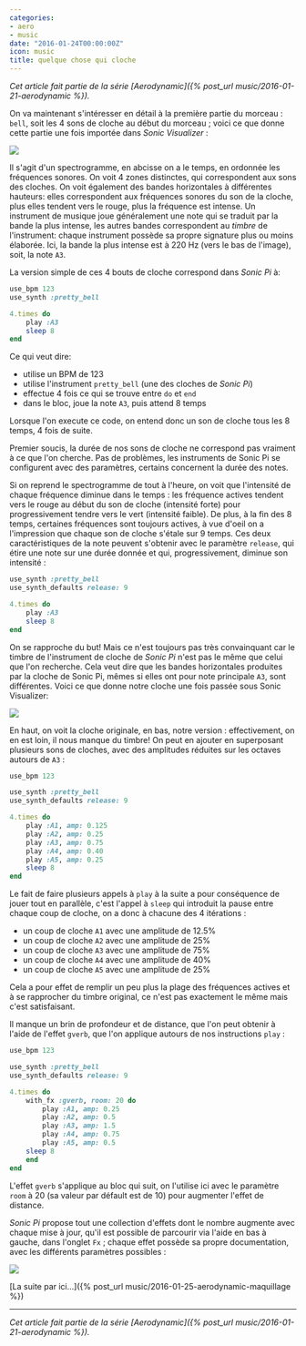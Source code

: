 ```yaml
---
categories:
- aero
- music
date: "2016-01-24T00:00:00Z"
icon: music
title: quelque chose qui cloche
---
```


*Cet article fait partie de la série [Aerodynamic]({% post_url music/2016-01-21-aerodynamic %}).*

On va maintenant s'intéresser en détail à la première partie du
morceau : `bell`, soit les 4 sons de cloche au début du morceau ;
voici ce que donne cette partie une fois importée dans *Sonic Visualizer* :

<img data-action="zoom" src="/public/img/aerodynamic/cloche-sonic-visualizer-1.jpg" />

Il s'agit d'un spectrogramme, en abcisse on a le temps, en ordonnée
les fréquences sonores. On voit 4 zones distinctes, qui correspondent
aux sons des cloches. On voit également des bandes horizontales à
différentes hauteurs: elles correspondent aux fréquences sonores du
son de la cloche, plus elles tendent vers le rouge, plus la fréquence
est intense. Un instrument de musique joue généralement une note qui
se traduit par la bande la plus intense, les autres bandes
correspondent au *timbre* de l'instrument: chaque instrument possède
sa propre signature plus ou moins élaborée. Ici, la bande la plus
intense est à 220 Hz (vers le bas de l'image), soit, la note `A3`.

La version simple de ces 4 bouts de cloche correspond dans *Sonic Pi*
à:

```ruby
use_bpm 123
use_synth :pretty_bell

4.times do
    play :A3
    sleep 8
end
```

Ce qui veut dire:

* utilise un BPM de 123
* utilise l'instrument `pretty_bell` (une des cloches de *Sonic Pi*)
* effectue 4 fois ce qui se trouve entre `do` et `end`
* dans le bloc, joue la note `A3`, puis attend 8 temps

Lorsque l'on execute ce code, on entend donc un son de cloche tous
les 8 temps, 4 fois de suite.

Premier soucis, la durée de nos sons de cloche ne correspond pas
vraiment à ce que l'on cherche. Pas de problèmes, les instruments de
Sonic Pi se configurent avec des paramètres, certains concernent la
durée des notes.

Si on reprend le spectrogramme de tout à l'heure, on voit que
l'intensité de chaque fréquence diminue dans le temps : les fréquence
actives tendent vers le rouge au début du son de cloche (intensité
forte) pour progressivement tendre vers le vert (intensité faible).
De plus, à la fin des 8 temps, certaines fréquences sont toujours
actives, à vue d'oeil on a l'impression que chaque son de cloche
s'étale sur 9 temps. Ces deux caractéristiques de la note peuvent
s'obtenir avec le paramètre `release`, qui étire une note sur une
durée donnée et qui, progressivement, diminue son intensité :

```ruby
use_synth :pretty_bell
use_synth_defaults release: 9

4.times do
    play :A3
    sleep 8
end
```

On se rapproche du but! Mais ce n'est toujours pas très convainquant
car le timbre de l'instrument de cloche de *Sonic Pi* n'est pas le même
que celui que l'on recherche. Cela veut dire que les bandes
horizontales produites par la cloche de Sonic Pi, mêmes si elles ont
pour note principale `A3`, sont différentes. Voici ce que donne notre
cloche une fois passée sous Sonic Visualizer:

<img src="/public/img/aerodynamic/cloche-sonic-visualizer-2.jpg" data-action="zoom" />

En haut, on voit la cloche originale, en bas, notre version :
effectivement, on en est loin, il nous manque du timbre! On peut en
ajouter en superposant plusieurs sons de cloches, avec des amplitudes
réduites sur les octaves autours de `A3` :

```ruby
use_bpm 123

use_synth :pretty_bell
use_synth_defaults release: 9

4.times do
    play :A1, amp: 0.125
    play :A2, amp: 0.25
    play :A3, amp: 0.75
    play :A4, amp: 0.40
    play :A5, amp: 0.25
    sleep 8
end
```

Le fait de faire plusieurs appels à `play` à la suite a pour
conséquence de jouer tout en parallèle, c'est l'appel à `sleep` qui
introduit la pause entre chaque coup de cloche, on a donc à chacune des
4 itérations :

* un coup de cloche `A1` avec une amplitude de 12.5%
* un coup de cloche `A2` avec une amplitude de 25%
* un coup de cloche `A3` avec une amplitude de 75%
* un coup de cloche `A4` avec une amplitude de 40%
* un coup de cloche `A5` avec une amplitude de 25%

Cela a pour effet de remplir un peu plus la plage des fréquences
actives et à se rapprocher du timbre original, ce n'est pas exactement
le même mais c'est satisfaisant.

Il manque un brin de profondeur et de distance, que l'on peut obtenir
à l'aide de l'effet `gverb`, que l'on applique autours de nos
instructions `play` :

```ruby
use_bpm 123

use_synth :pretty_bell
use_synth_defaults release: 9

4.times do
    with_fx :gverb, room: 20 do
        play :A1, amp: 0.25
    	play :A2, amp: 0.5
        play :A3, amp: 1.5
        play :A4, amp: 0.75
        play :A5, amp: 0.5
 	sleep 8
    end
end
```

L'effet `gverb` s'applique au bloc qui suit, on l'utilise ici avec le
paramètre `room` à 20 (sa valeur par défault est de 10) pour augmenter
l'effet de distance.

*Sonic Pi* propose tout une collection d'effets dont le nombre
augmente avec chaque mise à jour, qu'il est possible de parcourir via
l'aide en bas à gauche, dans l'onglet `Fx` ; chaque effet possède sa
propre documentation, avec les différents paramètres possibles :

<img src="/public/img/aerodynamic/help-fx.png" data-action="zoom" />

[La suite par ici...]({% post_url music/2016-01-25-aerodynamic-maquillage %})

<hr />

*Cet article fait partie de la série [Aerodynamic]({% post_url music/2016-01-21-aerodynamic %}).*
